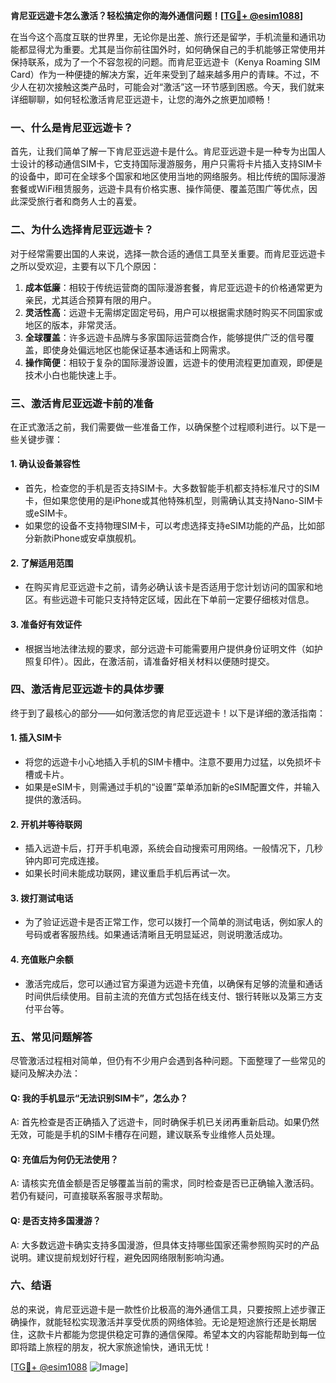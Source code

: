 **肯尼亚远遊卡怎么激活？轻松搞定你的海外通信问题！[[TG💪+ @esim1088](https://t.me/s/esim1088)]**

在当今这个高度互联的世界里，无论你是出差、旅行还是留学，手机流量和通讯功能都显得尤为重要。尤其是当你前往国外时，如何确保自己的手机能够正常使用并保持联系，成为了一个不容忽视的问题。而肯尼亚远遊卡（Kenya Roaming SIM Card）作为一种便捷的解决方案，近年来受到了越来越多用户的青睐。不过，不少人在初次接触这类产品时，可能会对“激活”这一环节感到困惑。今天，我们就来详细聊聊，如何轻松激活肯尼亚远遊卡，让您的海外之旅更加顺畅！

### **一、什么是肯尼亚远遊卡？**
首先，让我们简单了解一下肯尼亚远遊卡是什么。肯尼亚远遊卡是一种专为出国人士设计的移动通信SIM卡，它支持国际漫游服务，用户只需将卡片插入支持SIM卡的设备中，即可在全球多个国家和地区使用当地的网络服务。相比传统的国际漫游套餐或WiFi租赁服务，远遊卡具有价格实惠、操作简便、覆盖范围广等优点，因此深受旅行者和商务人士的喜爱。

### **二、为什么选择肯尼亚远遊卡？**
对于经常需要出国的人来说，选择一款合适的通信工具至关重要。而肯尼亚远遊卡之所以受欢迎，主要有以下几个原因：

1. **成本低廉**：相较于传统运营商的国际漫游套餐，肯尼亚远遊卡的价格通常更为亲民，尤其适合预算有限的用户。
2. **灵活性高**：远遊卡无需绑定固定号码，用户可以根据需求随时购买不同国家或地区的版本，非常灵活。
3. **全球覆盖**：许多远遊卡品牌与多家国际运营商合作，能够提供广泛的信号覆盖，即使身处偏远地区也能保证基本通话和上网需求。
4. **操作简便**：相较于复杂的国际漫游设置，远遊卡的使用流程更加直观，即便是技术小白也能快速上手。

### **三、激活肯尼亚远遊卡前的准备**
在正式激活之前，我们需要做一些准备工作，以确保整个过程顺利进行。以下是一些关键步骤：

#### 1. **确认设备兼容性**
   - 首先，检查您的手机是否支持SIM卡。大多数智能手机都支持标准尺寸的SIM卡，但如果您使用的是iPhone或其他特殊机型，则需确认其支持Nano-SIM卡或eSIM卡。
   - 如果您的设备不支持物理SIM卡，可以考虑选择支持eSIM功能的产品，比如部分新款iPhone或安卓旗舰机。

#### 2. **了解适用范围**
   - 在购买肯尼亚远遊卡之前，请务必确认该卡是否适用于您计划访问的国家和地区。有些远遊卡可能只支持特定区域，因此在下单前一定要仔细核对信息。

#### 3. **准备好有效证件**
   - 根据当地法律法规的要求，部分远遊卡可能需要用户提供身份证明文件（如护照复印件）。因此，在激活前，请准备好相关材料以便随时提交。

### **四、激活肯尼亚远遊卡的具体步骤**
终于到了最核心的部分——如何激活您的肯尼亚远遊卡！以下是详细的激活指南：

#### 1. **插入SIM卡**
   - 将您的远遊卡小心地插入手机的SIM卡槽中。注意不要用力过猛，以免损坏卡槽或卡片。
   - 如果是eSIM卡，则需通过手机的“设置”菜单添加新的eSIM配置文件，并输入提供的激活码。

#### 2. **开机并等待联网**
   - 插入远遊卡后，打开手机电源，系统会自动搜索可用网络。一般情况下，几秒钟内即可完成连接。
   - 如果长时间未能成功联网，建议重启手机后再试一次。

#### 3. **拨打测试电话**
   - 为了验证远遊卡是否正常工作，您可以拨打一个简单的测试电话，例如家人的号码或者客服热线。如果通话清晰且无明显延迟，则说明激活成功。

#### 4. **充值账户余额**
   - 激活完成后，您可以通过官方渠道为远遊卡充值，以确保有足够的流量和通话时间供后续使用。目前主流的充值方式包括在线支付、银行转账以及第三方支付平台等。

### **五、常见问题解答**
尽管激活过程相对简单，但仍有不少用户会遇到各种问题。下面整理了一些常见的疑问及解决办法：

#### Q: 我的手机显示“无法识别SIM卡”，怎么办？
A: 首先检查是否正确插入了远遊卡，同时确保手机已关闭再重新启动。如果仍然无效，可能是手机的SIM卡槽存在问题，建议联系专业维修人员处理。

#### Q: 充值后为何仍无法使用？
A: 请核实充值金额是否足够覆盖当前的需求，同时检查是否已正确输入激活码。若仍有疑问，可直接联系客服寻求帮助。

#### Q: 是否支持多国漫游？
A: 大多数远遊卡确实支持多国漫游，但具体支持哪些国家还需参照购买时的产品说明。建议提前规划好行程，避免因网络限制影响沟通。

### **六、结语**
总的来说，肯尼亚远遊卡是一款性价比极高的海外通信工具，只要按照上述步骤正确操作，就能轻松实现激活并享受优质的网络体验。无论是短途旅行还是长期居住，这款卡片都能为您提供稳定可靠的通信保障。希望本文的内容能帮助到每一位即将踏上旅程的朋友，祝大家旅途愉快，通讯无忧！

[[TG💪+ @esim1088](https://t.me/s/esim1088) ![Image](https://i.postimg.cc/4NQfJmqS/Snipaste-2025-05-13-00-14-12.png)]